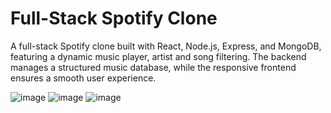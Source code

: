 # Full-Stack Spotify Clone
A full-stack Spotify clone built with React, Node.js, Express, and MongoDB, featuring a dynamic music player, artist and song filtering. The backend manages a structured music database, while the responsive frontend ensures a smooth user experience.

![image](https://github.com/user-attachments/assets/5e49a3e7-97a9-4434-8b2d-7a268b94b000)
![image](https://github.com/user-attachments/assets/4f71917c-a756-4a58-9691-27a41e5175ed)
![image](https://github.com/user-attachments/assets/a8277069-7b5e-48d2-993e-59782ff503b1)
